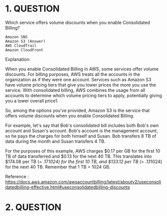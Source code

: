 # 1. QUESTION

Which service offers volume discounts when you enable Consolidated Billing? 

    Amazon SNS
    Amazon S3 (Answer)
    AWS CloudTrail
    Amazon CloudFront

Explanation: 

When you enable Consolidated Billing in AWS, some services offer volume discounts. For billing purposes, AWS treats all the accounts in the organization as if they were one account. Services such as Amazon S3 have volume pricing tiers that give you lower prices the more you use the service. With consolidated billing, AWS combines the usage from all accounts to determine which volume pricing tiers to apply, potentially giving you a lower overall price1.

So, among the options you’ve provided, Amazon S3 is the service that offers volume discounts when you enable Consolidated Billing.

For example, let's say that Bob's consolidated bill includes both Bob's own account and Susan's account. Bob's account is the management account, so he pays the charges for both himself and Susan.
Bob transfers 8 TB of data during the month and Susan transfers 4 TB.

For the purposes of this example, AWS charges $0.17 per GB for the first 10 TB of data transferred and $0.13 for the next 40 TB. This translates into $174.08 per TB (= .17*1024) for the first 10 TB, and $133.12 per TB (= .13*1024) for the next 40 TB. Remember that 1 TB = 1024 GB.

Reference : 
https://docs.aws.amazon.com/awsaccountbilling/latest/aboutv2/useconsolidatedbilling-effective.html#useconsolidatedbilling-discounts

# 2. QUESTION

